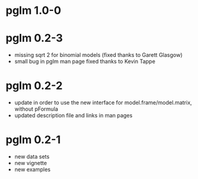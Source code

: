 # pglm 1.0-0

# pglm 0.2-3

* missing sqrt 2 for binomial models (fixed thanks to Garett Glasgow)
* small bug in pglm man page fixed thanks to Kevin Tappe

# pglm 0.2-2

* update in order to use the new interface for
  model.frame/model.matrix, without pFormula
* updated description file and links in man pages

# pglm 0.2-1

* new data sets
* new vignette
* new examples
